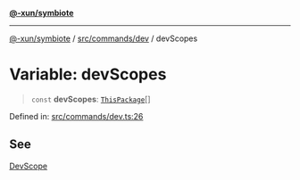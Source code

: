 [**@-xun/symbiote**](../../../../README.md)

***

[@-xun/symbiote](../../../../README.md) / [src/commands/dev](../README.md) / devScopes

# Variable: devScopes

> `const` **devScopes**: [`ThisPackage`](../../../configure/enumerations/ThisPackageGlobalScope.md#thispackage)[]

Defined in: [src/commands/dev.ts:26](https://github.com/Xunnamius/symbiote/blob/cdf76d04fad879da3fde112c8b68cb31ead45b72/src/commands/dev.ts#L26)

## See

[DevScope](../../../configure/enumerations/ThisPackageGlobalScope.md)
